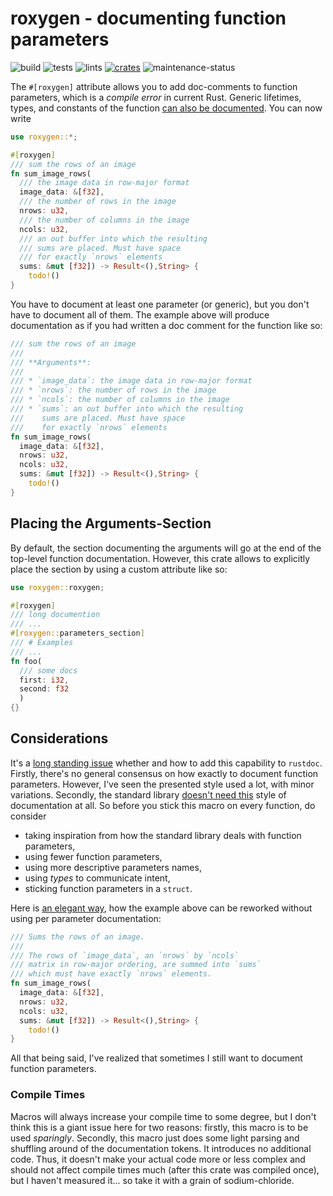 # roxygen - documenting function parameters

![build](https://github.com/geo-ant/roxygen/actions/workflows/build.yml/badge.svg?branch=main)
![tests](https://github.com/geo-ant/roxygen/actions/workflows/tests.yml/badge.svg?branch=main)
![lints](https://github.com/geo-ant/roxygen/actions/workflows/lints.yml/badge.svg?branch=main)
[![crates](https://img.shields.io/crates/v/roxygen)](https://crates.io/crates/roxygen)
![maintenance-status](https://img.shields.io/badge/maintenance-actively--developed-brightgreen.svg)

The `#[roxygen]` attribute allows you to add doc-comments to function
parameters, which is a _compile error_ in current Rust. Generic lifetimes,
types, and constants of the function [can also be documented](https://docs.rs/roxygen/latest/roxygen/). 
You can now write

```rust
use roxygen::*;

#[roxygen]
/// sum the rows of an image
fn sum_image_rows(
  /// the image data in row-major format
  image_data: &[f32],
  /// the number of rows in the image
  nrows: u32,
  /// the number of columns in the image
  ncols: u32,
  /// an out buffer into which the resulting
  /// sums are placed. Must have space 
  /// for exactly `nrows` elements
  sums: &mut [f32]) -> Result<(),String> {
    todo!()
} 
```

You have to document at least one parameter (or generic), but you don't have
to document all of them. The example above will produce documentation as 
if you had written a doc comment for the function like so:

```rust
/// sum the rows of an image
///
/// **Arguments**: 
///
/// * `image_data`: the image data in row-major format
/// * `nrows`: the number of rows in the image
/// * `ncols`: the number of columns in the image
/// * `sums`: an out buffer into which the resulting
///    sums are placed. Must have space 
///    for exactly `nrows` elements
fn sum_image_rows(
  image_data: &[f32],
  nrows: u32,
  ncols: u32,
  sums: &mut [f32]) -> Result<(),String> {
    todo!()
}
```

## Placing the Arguments-Section

By default, the section documenting the arguments will go at the end
of the top-level function documentation. However, this crate allows to explicitly
place the section by using a custom attribute like so:

```rust
use roxygen::roxygen;

#[roxygen]
/// long documention
/// ...
#[roxygen::parameters_section]
/// # Examples
/// ...
fn foo(
  /// some docs
  first: i32,
  second: f32
  )
{}
```

## Considerations

It's a [long standing issue](https://github.com/rust-lang/rust/issues/57525)
whether and how to add this capability to `rustdoc`. Firstly, there's no
general consensus on how exactly to document function parameters. However, 
I've seen the presented style used a lot, with minor variations.
Secondly, the standard library [doesn't need this](https://github.com/rust-lang/rust/issues/57525#issuecomment-453633783)
style of documentation at all. So before you stick this macro on every function,
do consider

* taking inspiration from how the standard library deals with function parameters,
* using fewer function parameters,
* using more descriptive parameters names,
* using _types_ to communicate intent,
* sticking function parameters in a `struct`.

Here is [an elegant way](https://www.reddit.com/r/rust/comments/1gb782e/comment/ltpk16x/?utm_source=share&utm_medium=web3x&utm_name=web3xcss&utm_term=1&utm_content=share_button),
how the example above can be reworked without using per parameter documentation:

```rust
/// Sums the rows of an image.
///
/// The rows of `image_data`, an `nrows` by `ncols`
/// matrix in row-major ordering, are summed into `sums`
/// which must have exactly `nrows` elements.
fn sum_image_rows(
  image_data: &[f32],
  nrows: u32,
  ncols: u32,
  sums: &mut [f32]) -> Result<(),String> {
    todo!()
}
```

All that being said, I've realized that sometimes I still want to document
function parameters.

### Compile Times

Macros will always increase your compile time to some degree, but I don't think
this is a giant issue here for two reasons: firstly, this macro is to be used _sparingly_.
Secondly, this macro just does some light parsing and shuffling around of
the documentation tokens. It introduces no additional code. Thus, it doesn't
make your actual code more or less complex and should not affect compile
times much (after this crate was compiled once), but I haven't
measured it... so take it with a grain of sodium-chloride.
